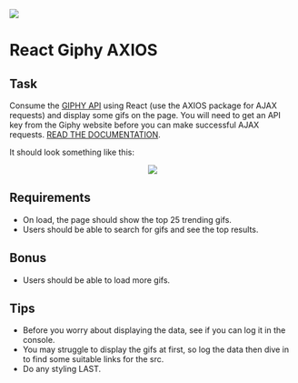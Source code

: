 ![](https://ga-dash.s3.amazonaws.com/production/assets/logo-9f88ae6c9c3871690e33280fcf557f33.png)

# React Giphy AXIOS

## Task

Consume the [GIPHY API](https://developers.giphy.com/) using React (use the AXIOS package for AJAX requests) and display some gifs on the page. You will need to get an API key from the Giphy website before you can make successful AJAX requests. [READ THE DOCUMENTATION](https://developers.giphy.com/docs/).

It should look something like this:

<p align="center"><img src="https://cloud.githubusercontent.com/assets/40461/18651679/af9475f2-7ec4-11e6-81e5-f94f9d548f0a.png"></p>

## Requirements

* On load, the page should show the top 25 trending gifs.
* Users should be able to search for gifs and see the top results.

## Bonus

* Users should be able to load more gifs.

## Tips

* Before you worry about displaying the data, see if you can log it in the console.
* You may struggle to display the gifs at first, so log the data then dive in to find some suitable links for the src.
* Do any styling LAST.

